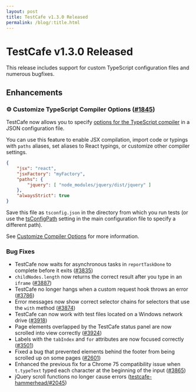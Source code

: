 ```yaml
---
layout: post
title: TestCafe v1.3.0 Released
permalink: /blog/:title.html
---
```

# TestCafe v1.3.0 Released

This release includes support for custom TypeScript configuration files and numerous bugfixes.

<!--more-->

## Enhancements

### ⚙ Customize TypeScript Compiler Options ([#1845](https://github.com/DevExpress/testcafe/issues/1845))

TestCafe now allows you to specify [options for the TypeScript compiler](https://www.typescriptlang.org/docs/handbook/compiler-options.html) in a JSON configuration file.

You can use this feature to enable JSX compilation, import code or typings with `paths` aliases, set aliases to React typings, or customize other compiler settings.

```json
{
    "jsx": "react",
    "jsxFactory": "myFactory",
    "paths": {
        "jquery": [ "node_modules/jquery/dist/jquery" ]
    },
    "alwaysStrict": true
}
```

Save this file as `tsconfig.json` in the directory from which you run tests (or use the [tsConfigPath](https://devexpress.github.io/testcafe/documentation/using-testcafe/configuration-file.md#tsconfigpath) setting in the main configuration file to specify a different path).

See [Customize Compiler Options](https://devexpress.github.io/testcafe/documentation/test-api/typescript-support.html#customize-compiler-options) for more information.

### Bug Fixes

* TestCafe now waits for asynchronous tasks in `reportTaskDone` to complete before it exits ([#3835](https://github.com/DevExpress/testcafe/issues/3835))
* `childNodes.length` now returns the correct result after you type in an `iframe` ([#3887](https://github.com/DevExpress/testcafe/issues/3887))
* TestCafe no longer hangs when a custom request hook throws an error ([#3786](https://github.com/DevExpress/testcafe/issues/3786))
* Error messages now show correct selector chains for selectors that use the `with` method ([#3874](https://github.com/DevExpress/testcafe/issues/3874))
* TestCafe can now work with test files located on a Windows network drive ([#3918](https://github.com/DevExpress/testcafe/issues/3918))
* Page elements overlapped by the TestCafe status panel are now scrolled into view correctly ([#3924](https://github.com/DevExpress/testcafe/issues/3924))
* Labels with the `tabIndex` and `for` attributes are now focused correctly ([#3501](https://github.com/DevExpress/testcafe/issues/3501))
* Fixed a bug that prevented elements behind the footer from being scrolled up on some pages ([#2601](https://github.com/DevExpress/testcafe/issues/2601))
* Enhanced the previous fix for a Chrome 75 compatibility issue when `t.typeText` typed each character at the beginning of the input ([#3865](https://github.com/DevExpress/testcafe/issues/3865))
* jQuery scroll functions no longer cause errors ([testcafe-hammerhead/#2045](https://github.com/DevExpress/testcafe-hammerhead/issues/2045))
